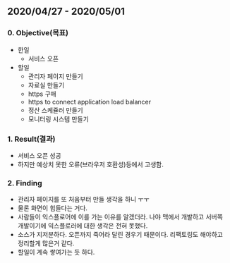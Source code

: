 ## 2020/04/27 - 2020/05/01

### 0. Objective(목표)

- 한일
  - 서비스 오픈
- 할일
  - 관리자 페이지 만들기
  - 자료실 만들기
  - https 구매
  - https to connect application load balancer
  - 정산 스케쥴러 만들기
  - 모니터링 시스템 만들기

### 1. Result(결과)

- 서비스 오픈 성공
- 하지만 예상치 못한 오류(브라우저 호환성)등에서 고생함.

### 2. Finding

- 관리자 페이지를 또 처음부터 만들 생각을 하니 ㅜㅜ
- 물론 화면이 힘들다는 거다.
- 사람들이 익스플로어에 이를 가는 이유를 알겠더라. 나야 맥에서 개발하고 서버쪽 개발이기에 익스플로러에 대한 생각은 전혀 못했다.
- 소스가 지저분하다. 오픈까지 죽어라 달린 경우기 때문이다. 리팩토링도 해야하고 정리할게 많은거 같다.
- 할일이 계속 쌓여가는 듯 하다.
